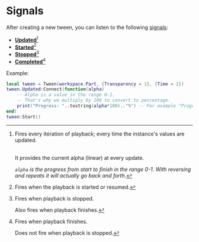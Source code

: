 # Signals

After creating a new tween, you can listen to the following [signals](https://alexanderlindholt.gitbook.io/signalplus/api-reference):

* [**Updated**](#user-content-fn-1)[^1]
* [**Started**](#user-content-fn-2)[^2]
* [**Stopped**](#user-content-fn-3)[^3]
* [**Completed**](#user-content-fn-4)[^4]



Example:

```lua
local tween = Tween(workspace.Part, {Transparency = 1}, {Time = 2})
tween.Updated:Connect(function(alpha)
	-- Alpha is a value in the range 0-1.
	-- That's why we multiply by 100 to convert to percentage.
	print("Progress: "..tostring(alpha*100).."%") -- For example "Progress: 50%".
end)
tween:Start()
```

[^1]: Fires every iteration of playback; every time the instance's values are updated.

    \
    It provides the current alpha (linear) at every update.



    _`alpha` is the progress from start to finish in the range 0-1. With reversing and repeats it will actually go back and forth._

[^2]: Fires when the playback is started or resumed.

[^3]: Fires when playback is stopped.

    Also fires when playback finishes.

[^4]: Fires when playback finishes.

    Does not fire when playback is stopped.
